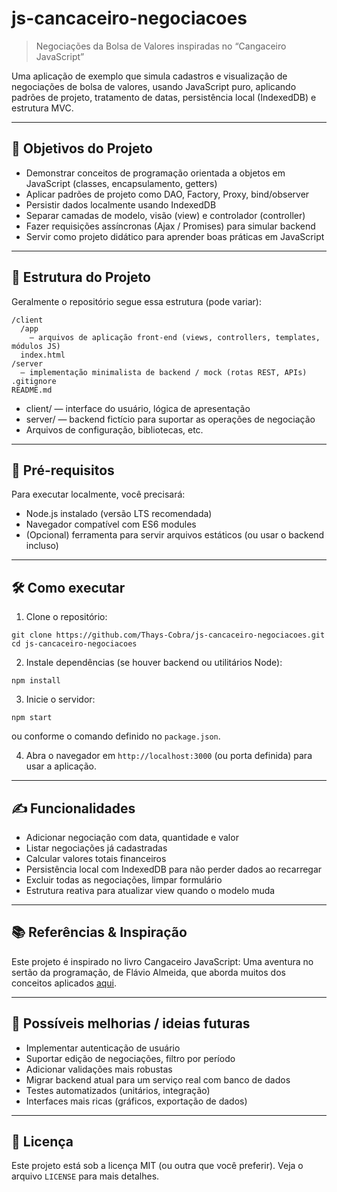# js-cancaceiro-negociacoes

> Negociações da Bolsa de Valores inspiradas no “Cangaceiro JavaScript”

Uma aplicação de exemplo que simula cadastros e visualização de negociações de bolsa de valores, usando JavaScript puro, aplicando padrões de projeto, tratamento de datas, persistência local (IndexedDB) e estrutura MVC.

---

## 🎯 Objetivos do Projeto

- Demonstrar conceitos de programação orientada a objetos em JavaScript (classes, encapsulamento, getters)
- Aplicar padrões de projeto como DAO, Factory, Proxy, bind/observer
- Persistir dados localmente usando IndexedDB
- Separar camadas de modelo, visão (view) e controlador (controller)
- Fazer requisições assíncronas (Ajax / Promises) para simular backend
- Servir como projeto didático para aprender boas práticas em JavaScript

---

## 📁 Estrutura do Projeto

Geralmente o repositório segue essa estrutura (pode variar):

```
/client
  /app
    — arquivos de aplicação front-end (views, controllers, templates, módulos JS)
  index.html
/server
  — implementação minimalista de backend / mock (rotas REST, APIs)
.gitignore
README.md
```

- client/ — interface do usuário, lógica de apresentação
- server/ — backend fictício para suportar as operações de negociação
- Arquivos de configuração, bibliotecas, etc.

---

## 🚀 Pré-requisitos

Para executar localmente, você precisará:

- Node.js instalado (versão LTS recomendada)
- Navegador compatível com ES6 modules
- (Opcional) ferramenta para servir arquivos estáticos (ou usar o backend incluso)

---

## 🛠 Como executar

1. Clone o repositório:
```
git clone https://github.com/Thays-Cobra/js-cancaceiro-negociacoes.git
cd js-cancaceiro-negociacoes
```

2. Instale dependências (se houver backend ou utilitários Node):
```
npm install
```

3. Inicie o servidor:
```
npm start
```
ou conforme o comando definido no ```package.json```.

4. Abra o navegador em ```http://localhost:3000``` (ou porta definida) para usar a aplicação.

---

## ✍️ Funcionalidades

- Adicionar negociação com data, quantidade e valor
- Listar negociações já cadastradas
- Calcular valores totais financeiros
- Persistência local com IndexedDB para não perder dados ao recarregar
- Excluir todas as negociações, limpar formulário
- Estrutura reativa para atualizar view quando o modelo muda

---

## 📚 Referências & Inspiração

Este projeto é inspirado no livro Cangaceiro JavaScript: Uma aventura no sertão da programação, de Flávio Almeida, que aborda muitos dos conceitos aplicados [aqui](https://www.casadocodigo.com.br/products/livro-cangaceiro-javascript?_pos=1&_sid=cefafe7ad&_ss=r).

---

## 🧩 Possíveis melhorias / ideias futuras

- Implementar autenticação de usuário
- Suportar edição de negociações, filtro por período
- Adicionar validações mais robustas
- Migrar backend atual para um serviço real com banco de dados
- Testes automatizados (unitários, integração)
- Interfaces mais ricas (gráficos, exportação de dados)

---

## 📝 Licença

Este projeto está sob a licença MIT (ou outra que você preferir). Veja o arquivo `LICENSE` para mais detalhes.
